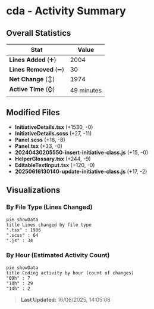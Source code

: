 # cda - Activity Summary 

## Overall Statistics

| Stat                   | Value                                                             |
| ---------------------- | ----------------------------------------------------------------- |
| **Lines Added** (➕)   | 2004                                          |
| **Lines Removed** (➖) | 30                                        |
| **Net Change** (↕)    | 1974                |
| **Active Time** (⌚)   | 49 minutes |


## Modified Files
- **InitiativeDetails.tsx** (+1530, -0)
- **InitiativeDetails.scss** (+27, -11)
- **Panel.scss** (+18, -8)
- **Panel.tsx** (+33, -0)
- **20240430205550-insert-initiative-class.js** (+15, -0)
- **HelperGlossary.tsx** (+244, -9)
- **EditableTextInput.tsx** (+120, -0)
- **20250616130140-update-initiative-class.js** (+17, -2)

## Visualizations

### By File Type (Lines Changed)

```mermaid
pie showData
title Lines changed by file type
".tsx" : 1936
".scss" : 64
".js" : 34
```

### By Hour (Estimated Activity Count)

```mermaid
pie showData
title Coding activity by hour (count of changes)
"09h" : 7
"10h" : 29
"14h" : 2
```


> **Last Updated:** 16/06/2025, 14:05:08